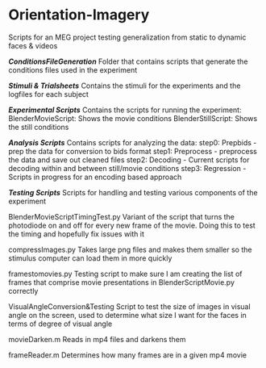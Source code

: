 # Orientation-Imagery
Scripts for an MEG project testing generalization from static to dynamic faces &amp; videos

***ConditionsFileGeneration***
Folder that contains scripts that generate the conditions files used in the experiment

***Stimuli & Trialsheets***
Contains the stimuli for the experiments and the logfiles for each subject

***Experimental Scripts***
Contains the scripts for running the experiment:
BlenderMovieScript: Shows the movie conditions
BlenderStillScript: Shows the still conditions

***Analysis Scripts***
Contains scripts for analyzing the data:
step0: Prepbids - prep the data for conversion to bids format
step1: Preprocess - preprocess the data and save out cleaned files
step2: Decoding - Current scripts for decoding within and between still/movie conditions
step3: Regression - Scripts in progress for an encoding based approach

***Testing Scripts***
Scripts for handling and testing various components of the experiment

BlenderMovieScriptTimingTest.py
	Variant of the script that turns the photodiode on and off for every new frame of the movie. Doing this to test the timing and hopefully fix issues with it

compressImages.py
	Takes large png files and makes them smaller so the stimulus computer can load them in more quickly

framestomovies.py
	Testing script to make sure I am creating the list of frames that comprise movie presentations in BlenderScriptMovie.py correctly

VisualAngleConversion&Testing
	Script to test the size of images in visual angle on the screen, used to determine what size I want for the faces in terms of degree of visual angle

movieDarken.m
	Reads in mp4 files and darkens them

frameReader.m
 	Determines how many frames are in a given mp4 movie
